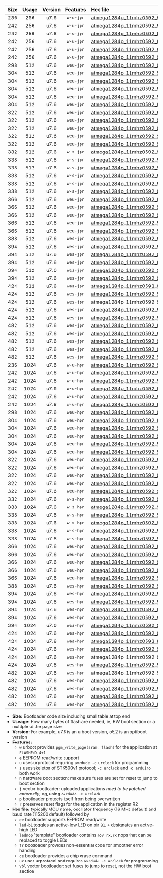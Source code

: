 |Size|Usage|Version|Features|Hex file|
|:-:|:-:|:-:|:-:|:--|
|236|256|u7.6|`w-u-jpr`|[atmega1284p_11mhz0592_9600bps_ur_vbl.hex](https://raw.githubusercontent.com/stefanrueger/urboot/main/atmega1284p_11mhz0592_9600bps_ur_vbl.hex)|
|242|256|u7.6|`w-u-jpr`|[atmega1284p_11mhz0592_9600bps_led+b5_ur_vbl.hex](https://raw.githubusercontent.com/stefanrueger/urboot/main/atmega1284p_11mhz0592_9600bps_led+b5_ur_vbl.hex)|
|242|256|u7.6|`w-u-jpr`|[atmega1284p_11mhz0592_9600bps_led+b7_ur_vbl.hex](https://raw.githubusercontent.com/stefanrueger/urboot/main/atmega1284p_11mhz0592_9600bps_led+b7_ur_vbl.hex)|
|242|256|u7.6|`w-u-jpr`|[atmega1284p_11mhz0592_9600bps_led+c7_ur_vbl.hex](https://raw.githubusercontent.com/stefanrueger/urboot/main/atmega1284p_11mhz0592_9600bps_led+c7_ur_vbl.hex)|
|242|256|u7.6|`w-u-jpr`|[atmega1284p_11mhz0592_9600bps_led+d7_ur_vbl.hex](https://raw.githubusercontent.com/stefanrueger/urboot/main/atmega1284p_11mhz0592_9600bps_led+d7_ur_vbl.hex)|
|242|256|u7.6|`w-u-jpr`|[atmega1284p_11mhz0592_9600bps_lednop_ur_vbl.hex](https://raw.githubusercontent.com/stefanrueger/urboot/main/atmega1284p_11mhz0592_9600bps_lednop_ur_vbl.hex)|
|298|512|u7.6|`weu-jpr`|[atmega1284p_11mhz0592_9600bps_ee_ur_vbl.hex](https://raw.githubusercontent.com/stefanrueger/urboot/main/atmega1284p_11mhz0592_9600bps_ee_ur_vbl.hex)|
|304|512|u7.6|`weu-jpr`|[atmega1284p_11mhz0592_9600bps_ee_led+b5_ur_vbl.hex](https://raw.githubusercontent.com/stefanrueger/urboot/main/atmega1284p_11mhz0592_9600bps_ee_led+b5_ur_vbl.hex)|
|304|512|u7.6|`weu-jpr`|[atmega1284p_11mhz0592_9600bps_ee_led+b7_ur_vbl.hex](https://raw.githubusercontent.com/stefanrueger/urboot/main/atmega1284p_11mhz0592_9600bps_ee_led+b7_ur_vbl.hex)|
|304|512|u7.6|`weu-jpr`|[atmega1284p_11mhz0592_9600bps_ee_led+c7_ur_vbl.hex](https://raw.githubusercontent.com/stefanrueger/urboot/main/atmega1284p_11mhz0592_9600bps_ee_led+c7_ur_vbl.hex)|
|304|512|u7.6|`weu-jpr`|[atmega1284p_11mhz0592_9600bps_ee_led+d7_ur_vbl.hex](https://raw.githubusercontent.com/stefanrueger/urboot/main/atmega1284p_11mhz0592_9600bps_ee_led+d7_ur_vbl.hex)|
|304|512|u7.6|`weu-jpr`|[atmega1284p_11mhz0592_9600bps_ee_lednop_ur_vbl.hex](https://raw.githubusercontent.com/stefanrueger/urboot/main/atmega1284p_11mhz0592_9600bps_ee_lednop_ur_vbl.hex)|
|322|512|u7.6|`weu-jpr`|[atmega1284p_11mhz0592_9600bps_ee_led+b5_fr_ur_vbl.hex](https://raw.githubusercontent.com/stefanrueger/urboot/main/atmega1284p_11mhz0592_9600bps_ee_led+b5_fr_ur_vbl.hex)|
|322|512|u7.6|`weu-jpr`|[atmega1284p_11mhz0592_9600bps_ee_led+b7_fr_ur_vbl.hex](https://raw.githubusercontent.com/stefanrueger/urboot/main/atmega1284p_11mhz0592_9600bps_ee_led+b7_fr_ur_vbl.hex)|
|322|512|u7.6|`weu-jpr`|[atmega1284p_11mhz0592_9600bps_ee_led+c7_fr_ur_vbl.hex](https://raw.githubusercontent.com/stefanrueger/urboot/main/atmega1284p_11mhz0592_9600bps_ee_led+c7_fr_ur_vbl.hex)|
|322|512|u7.6|`weu-jpr`|[atmega1284p_11mhz0592_9600bps_ee_led+d7_fr_ur_vbl.hex](https://raw.githubusercontent.com/stefanrueger/urboot/main/atmega1284p_11mhz0592_9600bps_ee_led+d7_fr_ur_vbl.hex)|
|322|512|u7.6|`weu-jpr`|[atmega1284p_11mhz0592_9600bps_ee_lednop_fr_ur_vbl.hex](https://raw.githubusercontent.com/stefanrueger/urboot/main/atmega1284p_11mhz0592_9600bps_ee_lednop_fr_ur_vbl.hex)|
|332|512|u7.6|`w-s-jpr`|[atmega1284p_11mhz0592_9600bps_vbl.hex](https://raw.githubusercontent.com/stefanrueger/urboot/main/atmega1284p_11mhz0592_9600bps_vbl.hex)|
|338|512|u7.6|`w-s-jpr`|[atmega1284p_11mhz0592_9600bps_led+b5_vbl.hex](https://raw.githubusercontent.com/stefanrueger/urboot/main/atmega1284p_11mhz0592_9600bps_led+b5_vbl.hex)|
|338|512|u7.6|`w-s-jpr`|[atmega1284p_11mhz0592_9600bps_led+b7_vbl.hex](https://raw.githubusercontent.com/stefanrueger/urboot/main/atmega1284p_11mhz0592_9600bps_led+b7_vbl.hex)|
|338|512|u7.6|`w-s-jpr`|[atmega1284p_11mhz0592_9600bps_led+c7_vbl.hex](https://raw.githubusercontent.com/stefanrueger/urboot/main/atmega1284p_11mhz0592_9600bps_led+c7_vbl.hex)|
|338|512|u7.6|`w-s-jpr`|[atmega1284p_11mhz0592_9600bps_led+d7_vbl.hex](https://raw.githubusercontent.com/stefanrueger/urboot/main/atmega1284p_11mhz0592_9600bps_led+d7_vbl.hex)|
|338|512|u7.6|`w-s-jpr`|[atmega1284p_11mhz0592_9600bps_lednop_vbl.hex](https://raw.githubusercontent.com/stefanrueger/urboot/main/atmega1284p_11mhz0592_9600bps_lednop_vbl.hex)|
|366|512|u7.6|`weu-jpr`|[atmega1284p_11mhz0592_9600bps_ee_led+b5_fr_ce_ur_vbl.hex](https://raw.githubusercontent.com/stefanrueger/urboot/main/atmega1284p_11mhz0592_9600bps_ee_led+b5_fr_ce_ur_vbl.hex)|
|366|512|u7.6|`weu-jpr`|[atmega1284p_11mhz0592_9600bps_ee_led+b7_fr_ce_ur_vbl.hex](https://raw.githubusercontent.com/stefanrueger/urboot/main/atmega1284p_11mhz0592_9600bps_ee_led+b7_fr_ce_ur_vbl.hex)|
|366|512|u7.6|`weu-jpr`|[atmega1284p_11mhz0592_9600bps_ee_led+c7_fr_ce_ur_vbl.hex](https://raw.githubusercontent.com/stefanrueger/urboot/main/atmega1284p_11mhz0592_9600bps_ee_led+c7_fr_ce_ur_vbl.hex)|
|366|512|u7.6|`weu-jpr`|[atmega1284p_11mhz0592_9600bps_ee_led+d7_fr_ce_ur_vbl.hex](https://raw.githubusercontent.com/stefanrueger/urboot/main/atmega1284p_11mhz0592_9600bps_ee_led+d7_fr_ce_ur_vbl.hex)|
|366|512|u7.6|`weu-jpr`|[atmega1284p_11mhz0592_9600bps_ee_lednop_fr_ce_ur_vbl.hex](https://raw.githubusercontent.com/stefanrueger/urboot/main/atmega1284p_11mhz0592_9600bps_ee_lednop_fr_ce_ur_vbl.hex)|
|388|512|u7.6|`wes-jpr`|[atmega1284p_11mhz0592_9600bps_ee_vbl.hex](https://raw.githubusercontent.com/stefanrueger/urboot/main/atmega1284p_11mhz0592_9600bps_ee_vbl.hex)|
|394|512|u7.6|`wes-jpr`|[atmega1284p_11mhz0592_9600bps_ee_led+b5_vbl.hex](https://raw.githubusercontent.com/stefanrueger/urboot/main/atmega1284p_11mhz0592_9600bps_ee_led+b5_vbl.hex)|
|394|512|u7.6|`wes-jpr`|[atmega1284p_11mhz0592_9600bps_ee_led+b7_vbl.hex](https://raw.githubusercontent.com/stefanrueger/urboot/main/atmega1284p_11mhz0592_9600bps_ee_led+b7_vbl.hex)|
|394|512|u7.6|`wes-jpr`|[atmega1284p_11mhz0592_9600bps_ee_led+c7_vbl.hex](https://raw.githubusercontent.com/stefanrueger/urboot/main/atmega1284p_11mhz0592_9600bps_ee_led+c7_vbl.hex)|
|394|512|u7.6|`wes-jpr`|[atmega1284p_11mhz0592_9600bps_ee_led+d7_vbl.hex](https://raw.githubusercontent.com/stefanrueger/urboot/main/atmega1284p_11mhz0592_9600bps_ee_led+d7_vbl.hex)|
|394|512|u7.6|`wes-jpr`|[atmega1284p_11mhz0592_9600bps_ee_lednop_vbl.hex](https://raw.githubusercontent.com/stefanrueger/urboot/main/atmega1284p_11mhz0592_9600bps_ee_lednop_vbl.hex)|
|424|512|u7.6|`wes-jpr`|[atmega1284p_11mhz0592_9600bps_ee_led+b5_fr_vbl.hex](https://raw.githubusercontent.com/stefanrueger/urboot/main/atmega1284p_11mhz0592_9600bps_ee_led+b5_fr_vbl.hex)|
|424|512|u7.6|`wes-jpr`|[atmega1284p_11mhz0592_9600bps_ee_led+b7_fr_vbl.hex](https://raw.githubusercontent.com/stefanrueger/urboot/main/atmega1284p_11mhz0592_9600bps_ee_led+b7_fr_vbl.hex)|
|424|512|u7.6|`wes-jpr`|[atmega1284p_11mhz0592_9600bps_ee_led+c7_fr_vbl.hex](https://raw.githubusercontent.com/stefanrueger/urboot/main/atmega1284p_11mhz0592_9600bps_ee_led+c7_fr_vbl.hex)|
|424|512|u7.6|`wes-jpr`|[atmega1284p_11mhz0592_9600bps_ee_led+d7_fr_vbl.hex](https://raw.githubusercontent.com/stefanrueger/urboot/main/atmega1284p_11mhz0592_9600bps_ee_led+d7_fr_vbl.hex)|
|424|512|u7.6|`wes-jpr`|[atmega1284p_11mhz0592_9600bps_ee_lednop_fr_vbl.hex](https://raw.githubusercontent.com/stefanrueger/urboot/main/atmega1284p_11mhz0592_9600bps_ee_lednop_fr_vbl.hex)|
|482|512|u7.6|`wes-jpr`|[atmega1284p_11mhz0592_9600bps_ee_led+b5_fr_ce_vbl.hex](https://raw.githubusercontent.com/stefanrueger/urboot/main/atmega1284p_11mhz0592_9600bps_ee_led+b5_fr_ce_vbl.hex)|
|482|512|u7.6|`wes-jpr`|[atmega1284p_11mhz0592_9600bps_ee_led+b7_fr_ce_vbl.hex](https://raw.githubusercontent.com/stefanrueger/urboot/main/atmega1284p_11mhz0592_9600bps_ee_led+b7_fr_ce_vbl.hex)|
|482|512|u7.6|`wes-jpr`|[atmega1284p_11mhz0592_9600bps_ee_led+c7_fr_ce_vbl.hex](https://raw.githubusercontent.com/stefanrueger/urboot/main/atmega1284p_11mhz0592_9600bps_ee_led+c7_fr_ce_vbl.hex)|
|482|512|u7.6|`wes-jpr`|[atmega1284p_11mhz0592_9600bps_ee_led+d7_fr_ce_vbl.hex](https://raw.githubusercontent.com/stefanrueger/urboot/main/atmega1284p_11mhz0592_9600bps_ee_led+d7_fr_ce_vbl.hex)|
|482|512|u7.6|`wes-jpr`|[atmega1284p_11mhz0592_9600bps_ee_lednop_fr_ce_vbl.hex](https://raw.githubusercontent.com/stefanrueger/urboot/main/atmega1284p_11mhz0592_9600bps_ee_lednop_fr_ce_vbl.hex)|
|236|1024|u7.6|`w-u-hpr`|[atmega1284p_11mhz0592_9600bps_ur.hex](https://raw.githubusercontent.com/stefanrueger/urboot/main/atmega1284p_11mhz0592_9600bps_ur.hex)|
|242|1024|u7.6|`w-u-hpr`|[atmega1284p_11mhz0592_9600bps_led+b5_ur.hex](https://raw.githubusercontent.com/stefanrueger/urboot/main/atmega1284p_11mhz0592_9600bps_led+b5_ur.hex)|
|242|1024|u7.6|`w-u-hpr`|[atmega1284p_11mhz0592_9600bps_led+b7_ur.hex](https://raw.githubusercontent.com/stefanrueger/urboot/main/atmega1284p_11mhz0592_9600bps_led+b7_ur.hex)|
|242|1024|u7.6|`w-u-hpr`|[atmega1284p_11mhz0592_9600bps_led+c7_ur.hex](https://raw.githubusercontent.com/stefanrueger/urboot/main/atmega1284p_11mhz0592_9600bps_led+c7_ur.hex)|
|242|1024|u7.6|`w-u-hpr`|[atmega1284p_11mhz0592_9600bps_led+d7_ur.hex](https://raw.githubusercontent.com/stefanrueger/urboot/main/atmega1284p_11mhz0592_9600bps_led+d7_ur.hex)|
|242|1024|u7.6|`w-u-hpr`|[atmega1284p_11mhz0592_9600bps_lednop_ur.hex](https://raw.githubusercontent.com/stefanrueger/urboot/main/atmega1284p_11mhz0592_9600bps_lednop_ur.hex)|
|298|1024|u7.6|`weu-hpr`|[atmega1284p_11mhz0592_9600bps_ee_ur.hex](https://raw.githubusercontent.com/stefanrueger/urboot/main/atmega1284p_11mhz0592_9600bps_ee_ur.hex)|
|304|1024|u7.6|`weu-hpr`|[atmega1284p_11mhz0592_9600bps_ee_led+b5_ur.hex](https://raw.githubusercontent.com/stefanrueger/urboot/main/atmega1284p_11mhz0592_9600bps_ee_led+b5_ur.hex)|
|304|1024|u7.6|`weu-hpr`|[atmega1284p_11mhz0592_9600bps_ee_led+b7_ur.hex](https://raw.githubusercontent.com/stefanrueger/urboot/main/atmega1284p_11mhz0592_9600bps_ee_led+b7_ur.hex)|
|304|1024|u7.6|`weu-hpr`|[atmega1284p_11mhz0592_9600bps_ee_led+c7_ur.hex](https://raw.githubusercontent.com/stefanrueger/urboot/main/atmega1284p_11mhz0592_9600bps_ee_led+c7_ur.hex)|
|304|1024|u7.6|`weu-hpr`|[atmega1284p_11mhz0592_9600bps_ee_led+d7_ur.hex](https://raw.githubusercontent.com/stefanrueger/urboot/main/atmega1284p_11mhz0592_9600bps_ee_led+d7_ur.hex)|
|304|1024|u7.6|`weu-hpr`|[atmega1284p_11mhz0592_9600bps_ee_lednop_ur.hex](https://raw.githubusercontent.com/stefanrueger/urboot/main/atmega1284p_11mhz0592_9600bps_ee_lednop_ur.hex)|
|322|1024|u7.6|`weu-hpr`|[atmega1284p_11mhz0592_9600bps_ee_led+b5_fr_ur.hex](https://raw.githubusercontent.com/stefanrueger/urboot/main/atmega1284p_11mhz0592_9600bps_ee_led+b5_fr_ur.hex)|
|322|1024|u7.6|`weu-hpr`|[atmega1284p_11mhz0592_9600bps_ee_led+b7_fr_ur.hex](https://raw.githubusercontent.com/stefanrueger/urboot/main/atmega1284p_11mhz0592_9600bps_ee_led+b7_fr_ur.hex)|
|322|1024|u7.6|`weu-hpr`|[atmega1284p_11mhz0592_9600bps_ee_led+c7_fr_ur.hex](https://raw.githubusercontent.com/stefanrueger/urboot/main/atmega1284p_11mhz0592_9600bps_ee_led+c7_fr_ur.hex)|
|322|1024|u7.6|`weu-hpr`|[atmega1284p_11mhz0592_9600bps_ee_led+d7_fr_ur.hex](https://raw.githubusercontent.com/stefanrueger/urboot/main/atmega1284p_11mhz0592_9600bps_ee_led+d7_fr_ur.hex)|
|322|1024|u7.6|`weu-hpr`|[atmega1284p_11mhz0592_9600bps_ee_lednop_fr_ur.hex](https://raw.githubusercontent.com/stefanrueger/urboot/main/atmega1284p_11mhz0592_9600bps_ee_lednop_fr_ur.hex)|
|332|1024|u7.6|`w-s-hpr`|[atmega1284p_11mhz0592_9600bps.hex](https://raw.githubusercontent.com/stefanrueger/urboot/main/atmega1284p_11mhz0592_9600bps.hex)|
|338|1024|u7.6|`w-s-hpr`|[atmega1284p_11mhz0592_9600bps_led+b5.hex](https://raw.githubusercontent.com/stefanrueger/urboot/main/atmega1284p_11mhz0592_9600bps_led+b5.hex)|
|338|1024|u7.6|`w-s-hpr`|[atmega1284p_11mhz0592_9600bps_led+b7.hex](https://raw.githubusercontent.com/stefanrueger/urboot/main/atmega1284p_11mhz0592_9600bps_led+b7.hex)|
|338|1024|u7.6|`w-s-hpr`|[atmega1284p_11mhz0592_9600bps_led+c7.hex](https://raw.githubusercontent.com/stefanrueger/urboot/main/atmega1284p_11mhz0592_9600bps_led+c7.hex)|
|338|1024|u7.6|`w-s-hpr`|[atmega1284p_11mhz0592_9600bps_led+d7.hex](https://raw.githubusercontent.com/stefanrueger/urboot/main/atmega1284p_11mhz0592_9600bps_led+d7.hex)|
|338|1024|u7.6|`w-s-hpr`|[atmega1284p_11mhz0592_9600bps_lednop.hex](https://raw.githubusercontent.com/stefanrueger/urboot/main/atmega1284p_11mhz0592_9600bps_lednop.hex)|
|366|1024|u7.6|`weu-hpr`|[atmega1284p_11mhz0592_9600bps_ee_led+b5_fr_ce_ur.hex](https://raw.githubusercontent.com/stefanrueger/urboot/main/atmega1284p_11mhz0592_9600bps_ee_led+b5_fr_ce_ur.hex)|
|366|1024|u7.6|`weu-hpr`|[atmega1284p_11mhz0592_9600bps_ee_led+b7_fr_ce_ur.hex](https://raw.githubusercontent.com/stefanrueger/urboot/main/atmega1284p_11mhz0592_9600bps_ee_led+b7_fr_ce_ur.hex)|
|366|1024|u7.6|`weu-hpr`|[atmega1284p_11mhz0592_9600bps_ee_led+c7_fr_ce_ur.hex](https://raw.githubusercontent.com/stefanrueger/urboot/main/atmega1284p_11mhz0592_9600bps_ee_led+c7_fr_ce_ur.hex)|
|366|1024|u7.6|`weu-hpr`|[atmega1284p_11mhz0592_9600bps_ee_led+d7_fr_ce_ur.hex](https://raw.githubusercontent.com/stefanrueger/urboot/main/atmega1284p_11mhz0592_9600bps_ee_led+d7_fr_ce_ur.hex)|
|366|1024|u7.6|`weu-hpr`|[atmega1284p_11mhz0592_9600bps_ee_lednop_fr_ce_ur.hex](https://raw.githubusercontent.com/stefanrueger/urboot/main/atmega1284p_11mhz0592_9600bps_ee_lednop_fr_ce_ur.hex)|
|388|1024|u7.6|`wes-hpr`|[atmega1284p_11mhz0592_9600bps_ee.hex](https://raw.githubusercontent.com/stefanrueger/urboot/main/atmega1284p_11mhz0592_9600bps_ee.hex)|
|394|1024|u7.6|`wes-hpr`|[atmega1284p_11mhz0592_9600bps_ee_led+b5.hex](https://raw.githubusercontent.com/stefanrueger/urboot/main/atmega1284p_11mhz0592_9600bps_ee_led+b5.hex)|
|394|1024|u7.6|`wes-hpr`|[atmega1284p_11mhz0592_9600bps_ee_led+b7.hex](https://raw.githubusercontent.com/stefanrueger/urboot/main/atmega1284p_11mhz0592_9600bps_ee_led+b7.hex)|
|394|1024|u7.6|`wes-hpr`|[atmega1284p_11mhz0592_9600bps_ee_led+c7.hex](https://raw.githubusercontent.com/stefanrueger/urboot/main/atmega1284p_11mhz0592_9600bps_ee_led+c7.hex)|
|394|1024|u7.6|`wes-hpr`|[atmega1284p_11mhz0592_9600bps_ee_led+d7.hex](https://raw.githubusercontent.com/stefanrueger/urboot/main/atmega1284p_11mhz0592_9600bps_ee_led+d7.hex)|
|394|1024|u7.6|`wes-hpr`|[atmega1284p_11mhz0592_9600bps_ee_lednop.hex](https://raw.githubusercontent.com/stefanrueger/urboot/main/atmega1284p_11mhz0592_9600bps_ee_lednop.hex)|
|424|1024|u7.6|`wes-hpr`|[atmega1284p_11mhz0592_9600bps_ee_led+b5_fr.hex](https://raw.githubusercontent.com/stefanrueger/urboot/main/atmega1284p_11mhz0592_9600bps_ee_led+b5_fr.hex)|
|424|1024|u7.6|`wes-hpr`|[atmega1284p_11mhz0592_9600bps_ee_led+b7_fr.hex](https://raw.githubusercontent.com/stefanrueger/urboot/main/atmega1284p_11mhz0592_9600bps_ee_led+b7_fr.hex)|
|424|1024|u7.6|`wes-hpr`|[atmega1284p_11mhz0592_9600bps_ee_led+c7_fr.hex](https://raw.githubusercontent.com/stefanrueger/urboot/main/atmega1284p_11mhz0592_9600bps_ee_led+c7_fr.hex)|
|424|1024|u7.6|`wes-hpr`|[atmega1284p_11mhz0592_9600bps_ee_led+d7_fr.hex](https://raw.githubusercontent.com/stefanrueger/urboot/main/atmega1284p_11mhz0592_9600bps_ee_led+d7_fr.hex)|
|424|1024|u7.6|`wes-hpr`|[atmega1284p_11mhz0592_9600bps_ee_lednop_fr.hex](https://raw.githubusercontent.com/stefanrueger/urboot/main/atmega1284p_11mhz0592_9600bps_ee_lednop_fr.hex)|
|482|1024|u7.6|`wes-hpr`|[atmega1284p_11mhz0592_9600bps_ee_led+b5_fr_ce.hex](https://raw.githubusercontent.com/stefanrueger/urboot/main/atmega1284p_11mhz0592_9600bps_ee_led+b5_fr_ce.hex)|
|482|1024|u7.6|`wes-hpr`|[atmega1284p_11mhz0592_9600bps_ee_led+b7_fr_ce.hex](https://raw.githubusercontent.com/stefanrueger/urboot/main/atmega1284p_11mhz0592_9600bps_ee_led+b7_fr_ce.hex)|
|482|1024|u7.6|`wes-hpr`|[atmega1284p_11mhz0592_9600bps_ee_led+c7_fr_ce.hex](https://raw.githubusercontent.com/stefanrueger/urboot/main/atmega1284p_11mhz0592_9600bps_ee_led+c7_fr_ce.hex)|
|482|1024|u7.6|`wes-hpr`|[atmega1284p_11mhz0592_9600bps_ee_led+d7_fr_ce.hex](https://raw.githubusercontent.com/stefanrueger/urboot/main/atmega1284p_11mhz0592_9600bps_ee_led+d7_fr_ce.hex)|
|482|1024|u7.6|`wes-hpr`|[atmega1284p_11mhz0592_9600bps_ee_lednop_fr_ce.hex](https://raw.githubusercontent.com/stefanrueger/urboot/main/atmega1284p_11mhz0592_9600bps_ee_lednop_fr_ce.hex)|

- **Size:** Bootloader code size including small table at top end
- **Useage:** How many bytes of flash are needed, ie, HW boot section or a multiple of the page size
- **Version:** For example, u7.6 is an urboot version, o5.2 is an optiboot version
- **Features:**
  + `w` urboot provides `pgm_write_page(sram, flash)` for the application at `FLASHEND-4+1`
  + `e` EEPROM read/write support
  + `u` uses urprotocol requiring `avrdude -c urclock` for programming
  + `s` uses skeleton of STK500v1 protocol; `-c urclock` and `-c arduino` both work
  + `h` hardware boot section: make sure fuses are set for reset to jump to boot section
  + `j` vector bootloader: uploaded applications *need to be patched externally*, eg, using `avrdude -c urclock`
  + `p` bootloader protects itself from being overwritten
  + `r` preserves reset flags for the application in the register R2
- **Hex file:** typically MCU name, oscillator frequency (16 MHz default) and baud rate (115200 default) followed by
  + `ee` bootloader supports EEPROM read/write
  + `led-b1` toggles an active-low LED on pin `B1`, `+` designates an active-high LED
  + `lednop` "template" bootloader contains `mov rx,rx` nops that can be replaced to toggle LEDs
  + `fr` bootloader provides non-essential code for smoother error handing
  + `ce` bootloader provides a chip erase command
  + `ur` uses urprotocol and requires `avrdude -c urclock` for programming
  + `vbl` vector bootloader: set fuses to jump to reset, not the HW boot section
